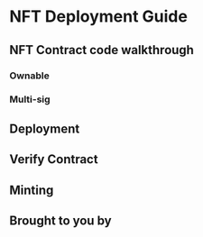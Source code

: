 # NFT Deployment Guide

## NFT Contract code walkthrough

### Ownable

### Multi-sig

## Deployment

## Verify Contract

## Minting

## Brought to you by


